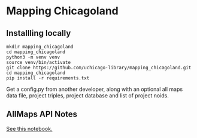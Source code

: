# Mapping Chicagoland

## Installling locally

```console
mkdir mapping_chicagoland
cd mapping_chicagoland
python3 -m venv venv
source venv/bin/activate
git clone https://github.com/uchicago-library/mapping_chicagoland.git
cd mapping_chicagoland
pip install -r requirements.txt
```

Get a config.py from another developer, along with an optional all maps 
data file, project triples, project database and list of project noids. 

## AllMaps API Notes
[See this notebook.](https://www.kaggle.com/code/leventhalmapcenter/allmaps-u-chicago/notebook)
